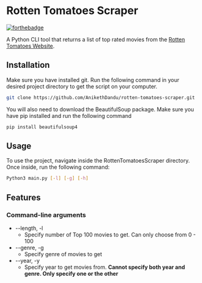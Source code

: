 # Rotten Tomatoes Scraper
[![forthebadge](http://forthebadge.com/images/badges/made-with-python.svg)](http://forthebadge.com)

A Python CLI tool that returns a list of top rated movies from the [Rotten Tomatoes Website](https://www.rottentomatoes.com).

## Installation
Make sure you have installed git. Run the following command in your desired project directory to get the script on your computer.
```bash
git clone https://github.com/AnikethDandu/rotten-tomatoes-scraper.git
```
You will also need to download the BeautifulSoup package. Make sure you have pip installed and run the following command
```bash
pip install beautifulsoup4
```

## Usage
To use the project, navigate inside the RottenTomatoesScraper directory. Once inside, run the following command:
```bash
Python3 main.py [-l] [-g] [-h]
```

## Features
### Command-line arguments
* --length, -l
  * Specify number of Top 100 movies to get. Can only choose from 0 - 100
* --genre, -g
  * Specify genre of movies to get
* --year, -y
  * Specify year to get movies from. <b>Cannot specify both year and genre. Only specify one or the other</b>
